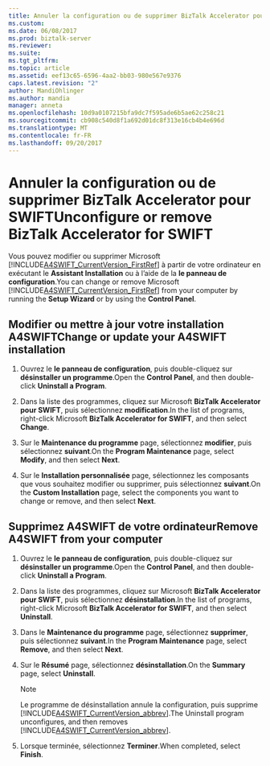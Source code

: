 ```yaml
---
title: Annuler la configuration ou de supprimer BizTalk Accelerator pour SWIFT | Documents Microsoft
ms.custom: 
ms.date: 06/08/2017
ms.prod: biztalk-server
ms.reviewer: 
ms.suite: 
ms.tgt_pltfrm: 
ms.topic: article
ms.assetid: eef13c65-6596-4aa2-bb03-980e567e9376
caps.latest.revision: "2"
author: MandiOhlinger
ms.author: mandia
manager: anneta
ms.openlocfilehash: 10d9a0107215bfa9dc7f595ade6b5ae62c258c21
ms.sourcegitcommit: cb908c540d8f1a692d01dc8f313e16cb4b4e696d
ms.translationtype: MT
ms.contentlocale: fr-FR
ms.lasthandoff: 09/20/2017
---
```

# <a name="unconfigure-or-remove-biztalk-accelerator-for-swift"></a><span data-ttu-id="1f19b-102">Annuler la configuration ou de supprimer BizTalk Accelerator pour SWIFT</span><span class="sxs-lookup"><span data-stu-id="1f19b-102">Unconfigure or remove BizTalk Accelerator for SWIFT</span></span>
<span data-ttu-id="1f19b-103">Vous pouvez modifier ou supprimer Microsoft [!INCLUDE[A4SWIFT_CurrentVersion_FirstRef](../../includes/a4swift-currentversion-firstref-md.md)] à partir de votre ordinateur en exécutant le **Assistant Installation** ou à l’aide de la **le panneau de configuration**.</span><span class="sxs-lookup"><span data-stu-id="1f19b-103">You can change or remove Microsoft [!INCLUDE[A4SWIFT_CurrentVersion_FirstRef](../../includes/a4swift-currentversion-firstref-md.md)] from your computer by running the **Setup Wizard** or by using the **Control Panel**.</span></span>  

## <a name="change-or-update-your-a4swift-installation"></a><span data-ttu-id="1f19b-104">Modifier ou mettre à jour votre installation A4SWIFT</span><span class="sxs-lookup"><span data-stu-id="1f19b-104">Change or update your A4SWIFT installation</span></span>  
  
1.  <span data-ttu-id="1f19b-105">Ouvrez le **le panneau de configuration**, puis double-cliquez sur **désinstaller un programme**.</span><span class="sxs-lookup"><span data-stu-id="1f19b-105">Open the **Control Panel**, and then double-click **Uninstall a Program**.</span></span>  
  
2.  <span data-ttu-id="1f19b-106">Dans la liste des programmes, cliquez sur Microsoft **BizTalk Accelerator pour SWIFT**, puis sélectionnez **modification**.</span><span class="sxs-lookup"><span data-stu-id="1f19b-106">In the list of programs, right-click Microsoft **BizTalk Accelerator for SWIFT**, and then select **Change**.</span></span>  
  
3.  <span data-ttu-id="1f19b-107">Sur le **Maintenance du programme** page, sélectionnez **modifier**, puis sélectionnez **suivant**.</span><span class="sxs-lookup"><span data-stu-id="1f19b-107">On the **Program Maintenance** page, select **Modify**, and then select **Next**.</span></span>  
  
4.  <span data-ttu-id="1f19b-108">Sur le **Installation personnalisée** page, sélectionnez les composants que vous souhaitez modifier ou supprimer, puis sélectionnez **suivant**.</span><span class="sxs-lookup"><span data-stu-id="1f19b-108">On the **Custom Installation** page, select the components you want to change or remove, and then select **Next**.</span></span>  
  
  
## <a name="remove-a4swift-from-your-computer"></a><span data-ttu-id="1f19b-109">Supprimez A4SWIFT de votre ordinateur</span><span class="sxs-lookup"><span data-stu-id="1f19b-109">Remove A4SWIFT from your computer</span></span>  
  
1.  <span data-ttu-id="1f19b-110">Ouvrez le **le panneau de configuration**, puis double-cliquez sur **désinstaller un programme**.</span><span class="sxs-lookup"><span data-stu-id="1f19b-110">Open the **Control Panel**, and then double-click **Uninstall a Program**.</span></span>  
  
2.  <span data-ttu-id="1f19b-111">Dans la liste des programmes, cliquez sur Microsoft **BizTalk Accelerator pour SWIFT**, puis sélectionnez **désinstallation**.</span><span class="sxs-lookup"><span data-stu-id="1f19b-111">In the list of programs, right-click Microsoft **BizTalk Accelerator for SWIFT**, and then select **Uninstall**.</span></span>  
  
3.  <span data-ttu-id="1f19b-112">Dans le **Maintenance du programme** page, sélectionnez **supprimer**, puis sélectionnez **suivant**.</span><span class="sxs-lookup"><span data-stu-id="1f19b-112">In the **Program Maintenance** page, select **Remove**, and then select **Next**.</span></span>  
  
4.  <span data-ttu-id="1f19b-113">Sur le **Résumé** page, sélectionnez **désinstallation**.</span><span class="sxs-lookup"><span data-stu-id="1f19b-113">On the **Summary** page, select **Uninstall**.</span></span>  
  
    > [!NOTE]
    >  <span data-ttu-id="1f19b-114">Le programme de désinstallation annule la configuration, puis supprime [!INCLUDE[A4SWIFT_CurrentVersion_abbrev](../../includes/a4swift-currentversion-abbrev-md.md)].</span><span class="sxs-lookup"><span data-stu-id="1f19b-114">The Uninstall program unconfigures, and then removes [!INCLUDE[A4SWIFT_CurrentVersion_abbrev](../../includes/a4swift-currentversion-abbrev-md.md)].</span></span>  
  
5.  <span data-ttu-id="1f19b-115">Lorsque terminée, sélectionnez **Terminer**.</span><span class="sxs-lookup"><span data-stu-id="1f19b-115">When completed, select **Finish**.</span></span>  
